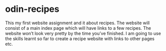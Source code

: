 # odin-recipes
This my first website assignment and it about recipes. 
The website will consist of a main index page which will have links to a few recipes. The website won’t look very pretty by the time you’ve finished.
I am going to use the skills learnt so far to create a recipe website with links to other pages etc.